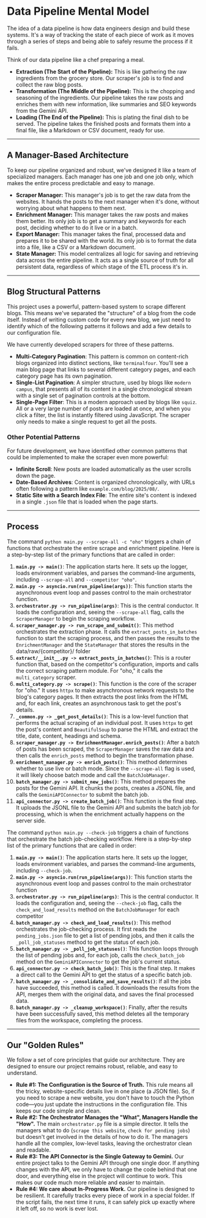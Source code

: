 # Data Pipeline Mental Model

The idea of a data pipeline is how data engineers design and build these systems. It's a way of tracking the state of each piece of work as it moves through a series of steps and being able to safely resume the process if it fails.

Think of our data pipeline like a chef preparing a meal.

* **Extraction (The Start of the Pipeline):** This is like gathering the raw ingredients from the grocery store. Our scraper's job is to find and collect the raw blog posts.
* **Transformation (The Middle of the Pipeline):** This is the chopping and seasoning of the ingredients. Our pipeline takes the raw posts and enriches them with new information, like summaries and SEO keywords from the Gemini API.
* **Loading (The End of the Pipeline):** This is plating the final dish to be served. The pipeline takes the finished posts and formats them into a final file, like a Markdown or CSV document, ready for use.

***

## A Manager-Based Architecture

To keep our pipeline organized and robust, we've designed it like a team of specialized managers. Each manager has one job and one job only, which makes the entire process predictable and easy to manage.

* **Scraper Manager:** This manager's job is to get the raw data from the websites. It hands the posts to the next manager when it's done, without worrying about what happens to them next.
* **Enrichment Manager:** This manager takes the raw posts and makes them better. Its only job is to get a summary and keywords for each post, deciding whether to do it live or in a batch.
* **Export Manager:** This manager takes the final, processed data and prepares it to be shared with the world. Its only job is to format the data into a file, like a CSV or a Markdown document.
* **State Manager:** This model centralizes all logic for saving and retrieving data across the entire pipeline. It acts as a single source of truth for all persistent data, regardless of which stage of the ETL process it's in.

***

## Blog Structural Patterns

This project uses a powerful, pattern-based system to scrape different blogs. This means we've separated the "structure" of a blog from the code itself. Instead of writing custom code for every new blog, we just need to identify which of the following patterns it follows and add a few details to our configuration file.

We have currently developed scrapers for three of these patterns.

* **Multi-Category Pagination**: This pattern is common on content-rich blogs organized into distinct sections, like `terminalfour`. You'll see a main blog page that links to several different category pages, and each category page has its own pagination.
* **Single-List Pagination**: A simpler structure, used by blogs like `modern campus`, that presents all of its content in a single chronological stream with a single set of pagination controls at the bottom.
* **Single-Page Filter**: This is a modern approach used by blogs like `squiz`. All or a very large number of posts are loaded at once, and when you click a filter, the list is instantly filtered using JavaScript. The scraper only needs to make a single request to get all the posts.

### Other Potential Patterns

For future development, we have identified other common patterns that could be implemented to make the scraper even more powerful:

* **Infinite Scroll**: New posts are loaded automatically as the user scrolls down the page.
* **Date-Based Archives**: Content is organized chronologically, with URLs often following a pattern like `example.com/blog/2025/08/`.
* **Static Site with a Search Index File**: The entire site's content is indexed in a single `.json` file that is loaded when the page starts.

***

## Process
The command `python main.py --scrape-all -c "oho"` triggers a chain of functions that orchestrate the entire scrape and enrichment pipeline. Here is a step-by-step list of the primary functions that are called in order:

1.  **`main.py -> main()`**: The application starts here. It sets up the logger, loads environment variables, and parses the command-line arguments, including `--scrape-all` and `--competitor "oho"`.
2.  **`main.py -> asyncio.run(run_pipeline(args))`**: This function starts the asynchronous event loop and passes control to the main orchestrator function.
3.  **`orchestrator.py -> run_pipeline(args)`**: This is the central conductor. It loads the configuration and, seeing the `--scrape-all` flag, calls the `ScraperManager` to begin the scraping workflow.
4.  **`scraper_manager.py -> run_scrape_and_submit()`**: This method orchestrates the extraction phase. It calls the `extract_posts_in_batches` function to start the scraping process, and then passes the results to the `EnrichmentManager` and the `StateManager` that stores the results in the data/raw/{competitor}/ folder
5.  **`extract/__init__.py -> extract_posts_in_batches()`**: This is a router function that, based on the competitor's configuration, imports and calls the correct scraping pattern module. For "oho," it calls the `multi_category` scraper.
6.  **`multi_category.py -> scrape()`**: This function is the core of the scraper for "oho." It uses `httpx` to make asynchronous network requests to the blog's category pages. It then extracts the post links from the HTML and, for each link, creates an asynchronous task to get the post's details.
7.  **`_common.py -> _get_post_details()`**: This is a low-level function that performs the actual scraping of an individual post. It uses `httpx` to get the post's content and `BeautifulSoup` to parse the HTML and extract the title, date, content, headings and schema.
8.  **`scraper_manager.py -> EnrichmentManager.enrich_posts()`**: After a batch of posts has been scraped, the `ScraperManager` saves the raw data and then calls the `enrich_posts` method to begin the transformation phase.
9.  **`enrichment_manager.py -> enrich_posts()`**: This method determines whether to use live or batch mode. Since the `--scrape-all` flag is used, it will likely choose batch mode and call the `BatchJobManager`.
10. **`batch_manager.py -> submit_new_jobs()`**: This method prepares the posts for the Gemini API. It chunks the posts, creates a JSONL file, and calls the `GeminiAPIConnector` to submit the batch job.
11. **`api_connector.py -> create_batch_job()`**: This function is the final step. It uploads the JSONL file to the Gemini API and submits the batch job for processing, which is when the enrichment actually happens on the server side.

The command `python main.py --check-job` triggers a chain of functions that orchestrate the batch job-checking workflow. Here is a step-by-step list of the primary functions that are called in order:

1.  **`main.py -> main()`**: The application starts here. It sets up the logger, loads environment variables, and parses the command-line arguments, including `--check-job`.
2.  **`main.py -> asyncio.run(run_pipeline(args))`**: This function starts the asynchronous event loop and passes control to the main orchestrator function
3.  **`orchestrator.py -> run_pipeline(args)`**: This is the central conductor. It loads the configuration and, seeing the `--check-job` flag, calls the `check_and_load_results` method on the `BatchJobManager` for each competitor
4.  **`batch_manager.py -> check_and_load_results()`**: This method orchestrates the job-checking process. It first reads the `pending_jobs.json` file to get a list of pending jobs, and then it calls the `_poll_job_statuses` method to get the status of each job.
5.  **`batch_manager.py -> _poll_job_statuses()`**: This function loops through the list of pending jobs and, for each job, calls the `check_batch_job` method on the `GeminiAPIConnector` to get the job's current status.
6.  **`api_connector.py -> check_batch_job()`**: This is the final step. It makes a direct call to the Gemini API to get the status of a specific batch job.
7.  **`batch_manager.py -> _consolidate_and_save_results()`**: If all the jobs have succeeded, this method is called. It downloads the results from the API, merges them with the original data, and saves the final processed data.
8.  **`batch_manager.py -> _cleanup_workspace()`**: Finally, after the results have been successfully saved, this method deletes all the temporary files from the workspace, completing the process.

***

## Our "Golden Rules"

We follow a set of core principles that guide our architecture. They are designed to ensure our project remains robust, reliable, and easy to understand.

* **Rule #1: The Configuration is the Source of Truth.** This rule means all the tricky, website-specific details live in one place (a JSON file). So, if you need to scrape a new website, you don't have to touch the Python code—you just update the instructions in the configuration file. This keeps our code simple and clean.
* **Rule #2: The Orchestrator Manages the "What", Managers Handle the "How".** The main `orchestrator.py` file is a simple director. It tells the managers what to do (`scrape this website`, `check for pending jobs`) but doesn't get involved in the details of how to do it. The managers handle all the complex, low-level tasks, leaving the orchestrator clean and readable.
* **Rule #3: The API Connector is the Single Gateway to Gemini.** Our entire project talks to the Gemini API through one single door. If anything changes with the API, we only have to change the code behind that one door, and everything else in the project will continue to work. This makes our code much more reliable and easier to maintain.
* **Rule #4: We care about In-Progress Work.** Our pipeline is designed to be resilient. It carefully tracks every piece of work in a special folder. If the script fails, the next time it runs, it can safely pick up exactly where it left off, so no work is ever lost.